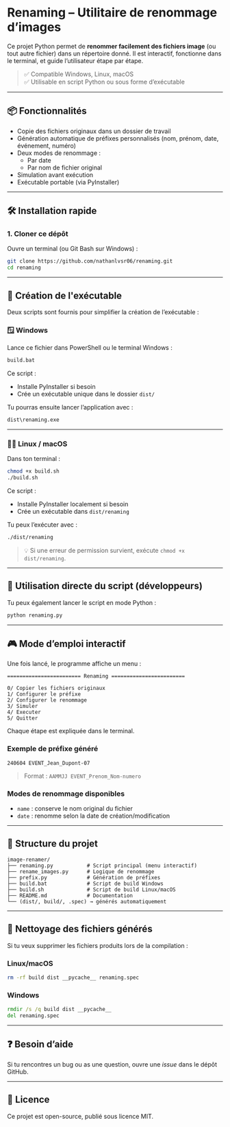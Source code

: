 # Renaming – Utilitaire de renommage d’images

Ce projet Python permet de **renommer facilement des fichiers image** (ou tout autre fichier) dans un répertoire donné. Il est interactif, fonctionne dans le terminal, et guide l’utilisateur étape par étape.

> ✅ Compatible Windows, Linux, macOS  
> ✅ Utilisable en script Python ou sous forme d’exécutable

---

## 📦 Fonctionnalités

- Copie des fichiers originaux dans un dossier de travail
- Génération automatique de préfixes personnalisés (nom, prénom, date, événement, numéro)
- Deux modes de renommage :
  - Par date
  - Par nom de fichier original
- Simulation avant exécution
- Exécutable portable (via PyInstaller)

---

## 🛠️ Installation rapide

### 1. Cloner ce dépôt

Ouvre un terminal (ou Git Bash sur Windows) :

```bash
git clone https://github.com/nathanlvsr06/renaming.git
cd renaming
```

---

## 🧱 Création de l'exécutable

Deux scripts sont fournis pour simplifier la création de l’exécutable :

### 🪟 Windows

Lance ce fichier dans PowerShell ou le terminal Windows :

```bash
build.bat
```

Ce script :
- Installe PyInstaller si besoin
- Crée un exécutable unique dans le dossier `dist/`

Tu pourras ensuite lancer l’application avec :

```bash
dist\renaming.exe
```

---

### 🍎🐧 Linux / macOS

Dans ton terminal :

```bash
chmod +x build.sh
./build.sh
```

Ce script :
- Installe PyInstaller localement si besoin
- Crée un exécutable dans `dist/renaming`

Tu peux l’exécuter avec :

```bash
./dist/renaming
```

> 💡 Si une erreur de permission survient, exécute `chmod +x dist/renaming`.

---

## 🐍 Utilisation directe du script (développeurs)

Tu peux également lancer le script en mode Python :

```bash
python renaming.py
```

---

## 🎮 Mode d’emploi interactif

Une fois lancé, le programme affiche un menu :

```
======================== Renaming ========================

0/ Copier les fichiers originaux
1/ Configurer le préfixe
2/ Configurer le renommage
3/ Simuler
4/ Executer
5/ Quitter
```

Chaque étape est expliquée dans le terminal.

### Exemple de préfixe généré

```
240604 EVENT_Jean_Dupont-07
```

> Format : `AAMMJJ EVENT_Prenom_Nom-numero`

### Modes de renommage disponibles

- `name` : conserve le nom original du fichier
- `date` : renomme selon la date de création/modification

---

## 📁 Structure du projet

```
image-renamer/
├── renaming.py           # Script principal (menu interactif)
├── rename_images.py      # Logique de renommage
├── prefix.py             # Génération de préfixes
├── build.bat             # Script de build Windows
├── build.sh              # Script de build Linux/macOS
├── README.md             # Documentation
└── (dist/, build/, .spec) → générés automatiquement
```

---

## 🧼 Nettoyage des fichiers générés

Si tu veux supprimer les fichiers produits lors de la compilation :

### Linux/macOS

```bash
rm -rf build dist __pycache__ renaming.spec
```

### Windows

```bat
rmdir /s /q build dist __pycache__
del renaming.spec
```

---

## ❓ Besoin d’aide

Si tu rencontres un bug ou as une question, ouvre une *issue* dans le dépôt GitHub.

---

## 📜 Licence

Ce projet est open-source, publié sous licence MIT.
